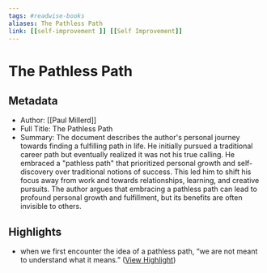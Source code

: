 ```yaml
---
tags: #readwise-books
aliases: The Pathless Path
link: [[self-improvement ]] [[Self Improvement]]
---
```

# The Pathless Path

## Metadata
- Author: [[Paul Millerd]]
- Full Title: The Pathless Path
- Summary: The document describes the author's personal journey towards finding a fulfilling path in life. He initially pursued a traditional career path but eventually realized it was not his true calling. He embraced a "pathless path" that prioritized personal growth and self-discovery over traditional notions of success. This led him to shift his focus away from work and towards relationships, learning, and creative pursuits. The author argues that embracing a pathless path can lead to profound personal growth and fulfillment, but its benefits are often invisible to others.

## Highlights
- when we first encounter the idea of a pathless path, “we are not meant to understand what it means.” ([View Highlight](https://read.readwise.io/read/01h9fb3akc3xfq5zhvqxz0h8e6))
